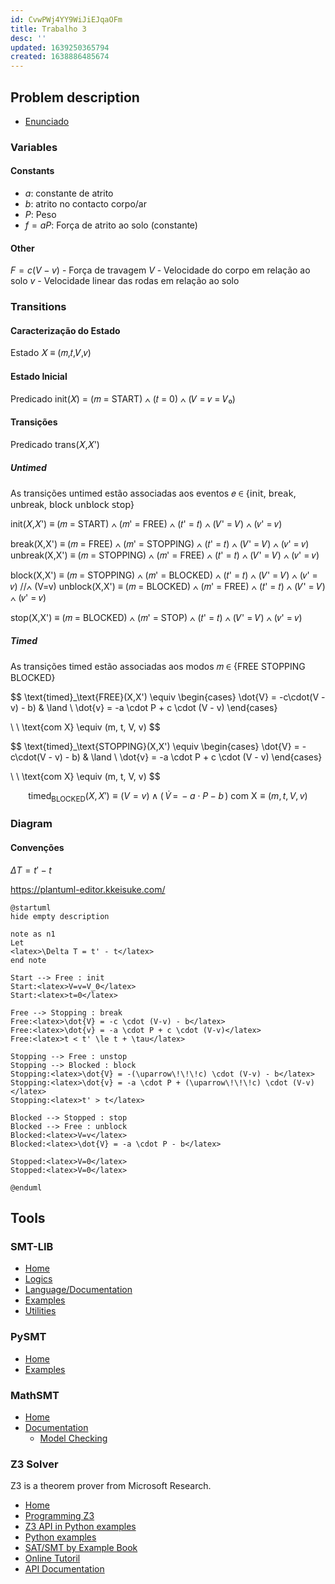 ```yaml
---
id: CvwPWj4YY9WiJiEJqaOFm
title: Trabalho 3
desc: ''
updated: 1639250365794
created: 1638886485674
---
```


## Problem description

- [Enunciado](https://paper.dropbox.com/doc/LC-2021-2022-Trabalhos-Praticos-NZEwyS6N5YQQTw1XsYimE)

### Variables

#### Constants

- $a$: constante de atrito
- $b$: atrito no contacto corpo/ar
- $P$: Peso
- $f = aP$: Força de atrito ao solo (constante)

#### Other

$F = c(V-v)$ - Força de travagem
$V$ - Velocidade do corpo em relação ao solo
$v$ - Velocidade linear das rodas em relação ao solo

### Transitions

#### Caracterização do Estado

Estado 𝑋 ≡ (𝑚,𝑡,𝑉,𝑣)

#### Estado Inicial

Predicado init(𝑋) = (𝑚 = START) ∧ (𝑡 = 0) ∧ (𝑉 = 𝑣 = 𝑉₀)

#### Transições

Predicado trans(𝑋,𝑋')

##### Untimed

As transições untimed estão associadas aos eventos 𝑒 ∈ {𝗂𝗇𝗂𝗍, 𝖻𝗋𝖾𝖺𝗄, unbreak, 𝖻𝗅𝗈𝖼𝗄 𝗎𝗇𝖻𝗅𝗈𝖼𝗄 𝗌𝗍𝗈𝗉}

init(𝑋,𝑋')     ≡ (𝑚 = START)    ∧ (𝑚' = FREE)     ∧ (𝑡' = 𝑡) ∧ (𝑉' = 𝑉) ∧ (𝑣' = 𝑣)

break(X,X')    ≡ (𝑚 = FREE)     ∧ (𝑚' = STOPPING) ∧ (𝑡' = 𝑡) ∧ (𝑉' = 𝑉) ∧ (𝑣' = 𝑣)
unbreak(X,X')  ≡ (𝑚 = STOPPING) ∧ (𝑚' = FREE)     ∧ (𝑡' = 𝑡) ∧ (𝑉' = 𝑉) ∧ (𝑣' = 𝑣)

block(X,X')    ≡ (𝑚 = STOPPING) ∧ (𝑚' = BLOCKED)  ∧ (𝑡' = 𝑡) ∧ (𝑉' = 𝑉) ∧ (𝑣' = 𝑣) //∧ (V=v)
unblock(X,X')  ≡ (𝑚 = BLOCKED)  ∧ (𝑚' = FREE)     ∧ (𝑡' = 𝑡) ∧ (𝑉' = 𝑉) ∧ (𝑣' = 𝑣)

stop(X,X')     ≡ (𝑚 = BLOCKED)  ∧ (𝑚' = STOP)     ∧ (𝑡' = 𝑡) ∧ (𝑉' = 𝑉) ∧ (𝑣' = 𝑣)

##### Timed

As transições timed estão associadas aos modos 𝑚 ∈ {FREE STOPPING BLOCKED}

$$
\text{timed}_\text{FREE}(X,X') \equiv
\begin{cases}
\dot{V} = -c\cdot(V - v) - b) & \land \\
\dot{v} = -a \cdot P + c \cdot (V - v)
\end{cases}

\ \ \text{com X} \equiv (m, t, V, v)
$$

$$
\text{timed}_\text{STOPPING}(X,X') \equiv
\begin{cases}
\dot{V} = -c\cdot(V - v) - b) & \land \\
\dot{v} = -a \cdot P + c \cdot (V - v)
\end{cases}

\ \ \text{com X} \equiv (m, t, V, v)
$$

$$
\text{timed}_\text{BLOCKED}(X,X') \equiv
(V = v)\;\land \;(\,\dot{V}\,=\,-a\cdot P - b\,)
\ \text{com X} \equiv (m, t, V, v)
$$

### Diagram

#### Convenções

$ΔT = t' - t$

https://plantuml-editor.kkeisuke.com/

```
@startuml
hide empty description

note as n1
Let
<latex>\Delta T = t' - t</latex>
end note

Start --> Free : init
Start:<latex>V=v=V_0</latex>
Start:<latex>t=0</latex>

Free --> Stopping : break
Free:<latex>\dot{V} = -c \cdot (V-v) - b</latex>
Free:<latex>\dot{v} = -a \cdot P + c \cdot (V-v)</latex>
Free:<latex>t < t' \le t + \tau</latex>

Stopping --> Free : unstop
Stopping --> Blocked : block
Stopping:<latex>\dot{V} = -(\uparrow\!\!\!c) \cdot (V-v) - b</latex>
Stopping:<latex>\dot{v} = -a \cdot P + (\uparrow\!\!\!c) \cdot (V-v)</latex>
Stopping:<latex>t' > t</latex>

Blocked --> Stopped : stop
Blocked --> Free : unblock
Blocked:<latex>V=v</latex>
Blocked:<latex>\dot{V} = -a \cdot P - b</latex>

Stopped:<latex>V=0</latex>
Stopped:<latex>V=0</latex>

@enduml
```

## Tools

### SMT-LIB

- [Home](https://smtlib.cs.uiowa.edu/)
- [Logics](https://smtlib.cs.uiowa.edu/logics.shtml)
- [Language/Documentation](https://smtlib.cs.uiowa.edu/language.shtml)
- [Examples](https://smtlib.cs.uiowa.edu/examples.shtml)
- [Utilities](https://smtlib.cs.uiowa.edu/utilities.shtml)

### PySMT

- [Home](https://github.com/pysmt/pysmt)
- [Examples](https://github.com/pysmt/pysmt/tree/master/examples)

### MathSMT

- [Home](https://mathsat.fbk.eu/)
- [Documentation](https://mathsat.fbk.eu/documentation.html)
  - [Model Checking](https://github.com/pysmt/pysmt/blob/master/examples/model_checking.py)

### Z3 Solver

Z3 is a theorem prover from Microsoft Research.

- [Home](https://github.com/Z3Prover/z3/wiki)
- [Programming Z3](https://theory.stanford.edu/~nikolaj/programmingz3.html)
- [Z3 API in Python examples](https://ericpony.github.io/z3py-tutorial/guide-examples.htm)
- [Python examples](https://github.com/Z3Prover/z3/tree/master/examples/python)
- [SAT/SMT by Example Book](https://sat-smt.codes/SAT_SMT_by_example.pdf)
- [Online Tutoril](https://jfmc.github.io/z3-play/)
- [API Documentation](https://z3prover.github.io/api/html/index.html)
